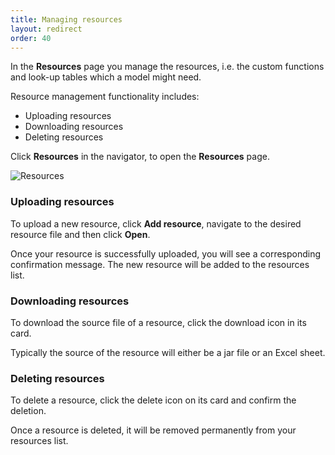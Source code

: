 ```yaml
---
title: Managing resources
layout: redirect
order: 40
---
```


In the **Resources** page you manage the resources, i.e. the custom functions and look-up tables which a model might need.

Resource management functionality includes:

* Uploading resources
* Downloading resources
* Deleting resources

Click **Resources** in the navigator, to open the **Resources** page. 

![Resources](/guides/images/zementis/zementis-resources.png)

### Uploading resources

To upload a new resource, click **Add resource**, navigate to the desired resource file and then click **Open**. 

Once your resource is successfully uploaded, you will see a corresponding confirmation message. The new resource will be added to the resources list. 


### Downloading resources

To download the source file of a resource, click the download icon in its card.

Typically the source of the resource will either be a jar file or an Excel sheet.

### Deleting resources

To delete a resource, click the delete icon on its card and confirm the deletion.  

Once a resource is deleted, it will be removed permanently from your resources list.